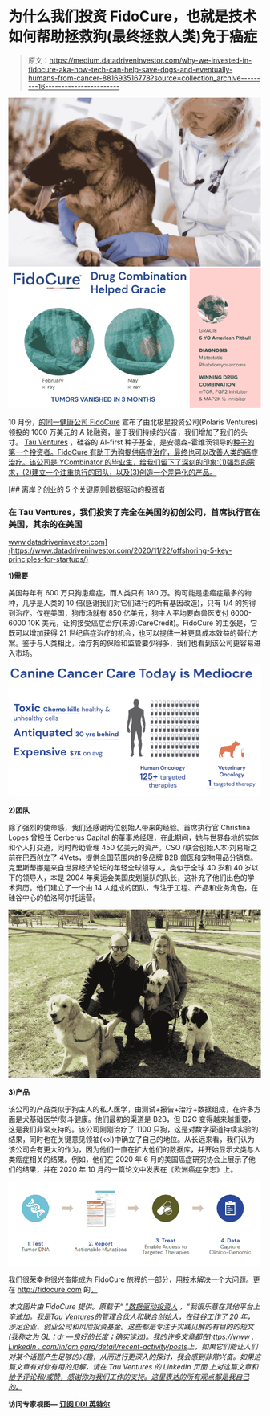 # 为什么我们投资 FidoCure，也就是技术如何帮助拯救狗(最终拯救人类)免于癌症

> 原文：<https://medium.datadriveninvestor.com/why-we-invested-in-fidocure-aka-how-tech-can-help-save-dogs-and-eventually-humans-from-cancer-881693516778?source=collection_archive---------16----------------------->

![](img/528a79e30b7d41b05e085e4b0933ed8f.png)![](img/bcbd6ec79f6cabf9d25b7b1a5a13877a.png)

10 月份，[的同一健康公司 FidoCure](https://www.forbes.com/sites/alexknapp/2020/10/29/meet-the-married-couple-who-just-raised-10-million-to-improve-cancer-treatments-for-dogs/?sh=7c49e6844abb) 宣布了由北极星投资公司(Polaris Ventures)领投的 1000 万美元的 A 轮融资，鉴于我们持续的兴奋，我们增加了我们的头寸。 [Tau Ventures](http://tauventures.com/) ，硅谷的 AI-first 种子基金，是安德森-霍维茨领导的[种子的第一个投资者。FidoCure 有助于为狗提供癌症治疗，最终也可以改善人类的癌症治疗。该公司是 YCombinator 的毕业生，给我们留下了深刻的印象:(1)强烈的需求，(2)建立一个注重执行的团队，以及(3)创造一个差异化的产品。](https://a16z.com/2019/01/23/one-health/)

[](https://www.datadriveninvestor.com/2020/11/22/offshoring-5-key-principles-for-startups/) [## 离岸？创业的 5 个关键原则|数据驱动的投资者

### 在 Tau Ventures，我们投资了完全在美国的初创公司，首席执行官在美国，其余的在美国

www.datadriveninvestor.com](https://www.datadriveninvestor.com/2020/11/22/offshoring-5-key-principles-for-startups/) 

**1)需要**

美国每年有 600 万只狗患癌症，而人类只有 180 万。狗可能是患癌症最多的物种，几乎是人类的 10 倍(感谢我们对它们进行的所有基因改造)，只有 1/4 的狗得到治疗。仅在美国，狗市场就有 850 亿美元，狗主人平均要向兽医支付 6000-6000 10K 美元，让狗接受癌症治疗(来源:CareCredit)。FidoCure 的主张是，它既可以增加获得 21 世纪癌症治疗的机会，也可以提供一种更具成本效益的替代方案。鉴于与人类相比，治疗狗的保险和监管要少得多，我们也看到该公司更容易进入市场。

![](img/b41e776a6e824a2cfefec010e7fe19aa.png)

**2)团队**

除了强烈的使命感，我们还感谢两位创始人带来的经验。首席执行官 Christina Lopes 曾担任 Cerberus Capital 的董事总经理，在此期间，她与世界各地的实体和个人打交道，同时帮助管理 450 亿美元的资产。CSO /联合创始人本·刘易斯之前在巴西创立了 4Vets，提供全国范围内的多品牌 B2B 兽医和宠物用品分销商。克里斯蒂娜是来自世界经济论坛的年轻全球领导人，类似于全球 40 岁和 40 岁以下的领导人，本是 2004 年奥运会美国皮划艇队的队长，这补充了他们出色的学术资历。他们建立了一个由 14 人组成的团队，专注于工程、产品和业务角色，在硅谷中心的帕洛阿尔托运营。

![](img/eda25d3522dd6133d7bdef1af78c3c63.png)

**3)产品**

该公司的产品类似于狗主人的私人医学，由测试+报告+治疗+数据组成，在许多方面是犬基础医学/熨斗健康。他们最初的渠道是 B2B，但 D2C 变得越来越重要，这是我们非常支持的。该公司刚刚治疗了 1100 只狗，这是对数字渠道持续实验的结果，同时也在关键意见领袖(kol)中确立了自己的地位。从长远来看，我们认为该公司会有更大的作为，因为他们一直在扩大他们的数据库，并开始显示犬类与人类癌症相关的结果。例如，他们在 2020 年 6 月的美国癌症研究协会上展示了他们的结果，并在 2020 年 10 月的一篇论文中发表在《欧洲癌症杂志》上。

![](img/16125e8f7e559d8971ff85b9d2fcabc0.png)

我们很荣幸也很兴奋能成为 FidoCure 旅程的一部分，用技术解决一个大问题。更在 http://fidocure.com 的[。](http://fidocure.com/)

*本文图片由 FidoCure 提供。原载于“* [*”数据驱动投资人*](https://www.datadriveninvestor.com/2020/12/06/why-we-invested-in-fidocure-aka-how-tech-can-help-save-dogs-and-eventually-humans-from-cancer/) *，“我很乐意在其他平台上辛迪加。我是*[*Tau Ventures*](https://www.linkedin.com/pulse/announcing-tau-ventures-amit-garg/)*的管理合伙人和联合创始人，在硅谷工作了 20 年，涉足企业、创业公司和风险投资基金。这些都是专注于实践见解的有目的的短文(我称之为 GL；dr —良好的长度；确实读过)。我的许多文章都在*[*https://www . LinkedIn . com/in/am garg/detail/recent-activity/posts*](https://www.linkedin.com/in/amgarg/detail/recent-activity/posts/)*上，如果它们能让人们对某个话题产生足够的兴趣，从而进行更深入的探讨，我会感到非常兴奋。如果这篇文章有对你有用的见解，请在 Tau Ventures 的 LinkedIn 页面* *上对这篇文章和* [*给予评论和/或赞，感谢你对我们工作的支持。这里表达的所有观点都是我自己的。*](https://www.linkedin.com/company/tauventures)

**访问专家视图—** [**订阅 DDI 英特尔**](https://datadriveninvestor.com/ddi-intel)